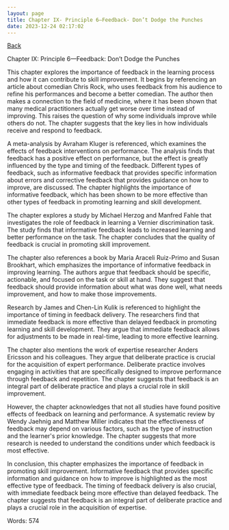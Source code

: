 ```yaml
---
layout: page
title: Chapter IX- Principle 6—Feedback- Don’t Dodge the Punches
date: 2023-12-24 02:17:02
---
```


[Back](./)


Chapter IX: Principle 6—Feedback: Don’t Dodge the Punches

This chapter explores the importance of feedback in the learning process and how it can contribute to skill improvement. It begins by referencing an article about comedian Chris Rock, who uses feedback from his audience to refine his performances and become a better comedian. The author then makes a connection to the field of medicine, where it has been shown that many medical practitioners actually get worse over time instead of improving. This raises the question of why some individuals improve while others do not. The chapter suggests that the key lies in how individuals receive and respond to feedback.

A meta-analysis by Avraham Kluger is referenced, which examines the effects of feedback interventions on performance. The analysis finds that feedback has a positive effect on performance, but the effect is greatly influenced by the type and timing of the feedback. Different types of feedback, such as informative feedback that provides specific information about errors and corrective feedback that provides guidance on how to improve, are discussed. The chapter highlights the importance of informative feedback, which has been shown to be more effective than other types of feedback in promoting learning and skill development.

The chapter explores a study by Michael Herzog and Manfred Fahle that investigates the role of feedback in learning a Vernier discrimination task. The study finds that informative feedback leads to increased learning and better performance on the task. The chapter concludes that the quality of feedback is crucial in promoting skill improvement.

The chapter also references a book by Maria Araceli Ruiz-Primo and Susan Brookhart, which emphasizes the importance of informative feedback in improving learning. The authors argue that feedback should be specific, actionable, and focused on the task or skill at hand. They suggest that feedback should provide information about what was done well, what needs improvement, and how to make those improvements.

Research by James and Chen-Lin Kulik is referenced to highlight the importance of timing in feedback delivery. The researchers find that immediate feedback is more effective than delayed feedback in promoting learning and skill development. They argue that immediate feedback allows for adjustments to be made in real-time, leading to more effective learning.

The chapter also mentions the work of expertise researcher Anders Ericsson and his colleagues. They argue that deliberate practice is crucial for the acquisition of expert performance. Deliberate practice involves engaging in activities that are specifically designed to improve performance through feedback and repetition. The chapter suggests that feedback is an integral part of deliberate practice and plays a crucial role in skill improvement.

However, the chapter acknowledges that not all studies have found positive effects of feedback on learning and performance. A systematic review by Wendy Jaehnig and Matthew Miller indicates that the effectiveness of feedback may depend on various factors, such as the type of instruction and the learner's prior knowledge. The chapter suggests that more research is needed to understand the conditions under which feedback is most effective.

In conclusion, this chapter emphasizes the importance of feedback in promoting skill improvement. Informative feedback that provides specific information and guidance on how to improve is highlighted as the most effective type of feedback. The timing of feedback delivery is also crucial, with immediate feedback being more effective than delayed feedback. The chapter suggests that feedback is an integral part of deliberate practice and plays a crucial role in the acquisition of expertise.

Words: 574